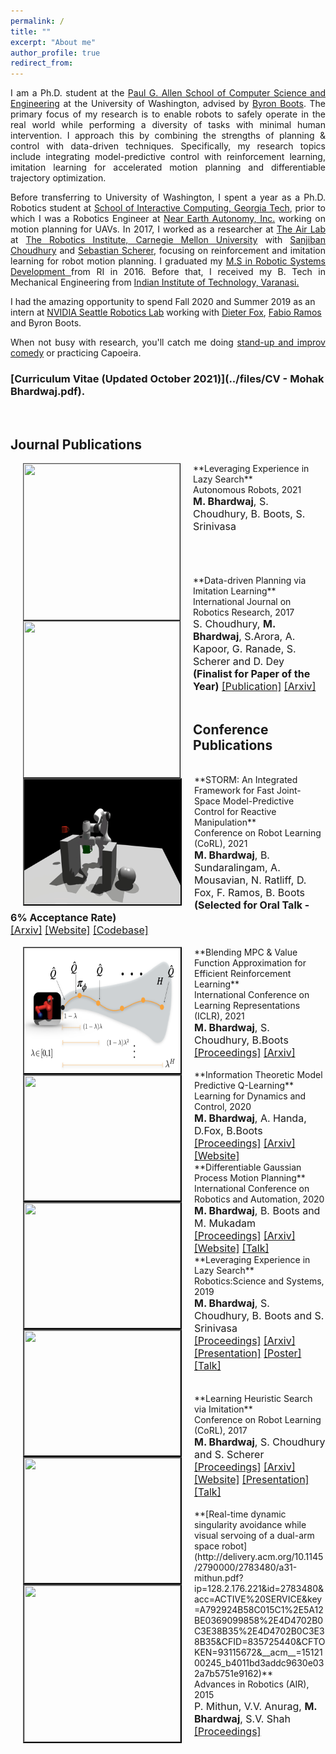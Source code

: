 ```yaml
---
permalink: /
title: ""
excerpt: "About me"
author_profile: true
redirect_from: 
---
```

<p align="justify"> 
I am a Ph.D. student at the <a href="https://www.cs.washington.edu/" target="_blank" rel="noopener noreferrer"> Paul G. Allen School of Computer Science and Engineering</a> at the University of Washington, advised by <a href="https://homes.cs.washington.edu/~bboots/" target="_blank" rel="noopener noreferrer"> Byron Boots</a>. The primary focus of my research is to enable robots to safely operate in the real world while performing a diversity of tasks with minimal human intervention. I approach this by combining the strengths of planning & control with data-driven techniques. 
<!-- make real-world robot learning safe, sample efficient and scalable. I approach this by combining the strengths of classical planning & control with data-driven techniques.  -->
<!-- I achieve this by combining classical planning & control approaches with data-driven techniques.  -->
Specifically, my research topics include integrating model-predictive control with reinforcement learning, imitation learning for accelerated motion planning and differentiable trajectory optimization.
<!-- I am interested in developing theory and algorithms for scalable and efficient robot learning with a specific focus on the intersection of reinforcement learning, model-predictive control and motion planning.   -->
</p>
<p align="justify"> 
Before transferring to University of Washington, I spent a year as a Ph.D. Robotics student at <a href="https://www.ic.gatech.edu/" target="_blank" rel="noopener noreferrer">School of Interactive Computing, Georgia Tech</a>, prior to which I was a Robotics Engineer at  <a href="http://www.nearearth.aero/" target="_blank" rel="noopener noreferrer">Near Earth Autonomy, Inc.</a> working on motion planning for UAVs. In 2017, I worked as a researcher at <a href="https://www.ri.cmu.edu/robotics-area/air-lab/" target="_blank" rel="noopener noreferrer">The Air Lab</a> at <a href="https://www.ri.cmu.edu/" target="_blank" rel="noopener noreferrer">The Robotics Institute, Carnegie Mellon University</a> with <a href="http://www.sanjibanchoudhury.com/" target="_blank" rel="noopener noreferrer">Sanjiban Choudhury</a> and <a href="https://www.ri.cmu.edu/ri-faculty/sebastian-scherer/" target="_blank" rel="noopener noreferrer">Sebastian Scherer</a>, focusing on reinforcement and imitation learning for robot motion planning. I graduated my <a href="https://mrsd.ri.cmu.edu/" target="_blank" rel="noopener noreferrer">M.S in Robotic Systems Development </a> from RI in 2016. Before that, I received my B. Tech in Mechanical Engineering from <a href="https://www.iitbhu.ac.in/" target="_blank" rel="noopener noreferrer">Indian Institute of Technology, Varanasi.</a>
<!-- <a href="https://www.gatech.edu/"> -->
<!-- <a href="https://www.cc.gatech.edu/">College of Computing</a>  -->
<!-- <a href="https://www.washington.edu/"> -->
<!-- <a href="https://www.cmu.edu/"> -->
</p>
I had the amazing opportunity to spend Fall 2020 and Summer 2019 as an intern at <a href="https://www.nvidia.com/en-us/research/robotics/">NVIDIA Seattle Robotics Lab</a> working with <a href="https://homes.cs.washington.edu/~fox/" target="_blank" rel="noopener noreferrer">Dieter Fox</a>, <a href="https://fabioramos.github.io/Home.html" target="_blank" rel="noopener noreferrer">Fabio Ramos</a> and Byron Boots. 
<!-- I have also worked closely with <a href="http://goodrobot.ai/"> Sidd Srinivasa </a> at the <a href="https://personalrobotics.cs.washington.edu/">Personal Robotics Lab</a>.  -->

<p align="justify">
When not busy with research, you'll catch me doing <a href="https://www.youtube.com/channel/UCyZBfA5Fc6ODMam54J6UT6w" target="_blank" rel="noopener noreferrer">stand-up and improv comedy</a> or practicing Capoeira. 
<!-- I also enjoy live music, theatre and travelling. -->
</p>

### [Curriculum Vitae (Updated October 2021)](../files/CV - Mohak Bhardwaj.pdf).

<br>

<!-- This is a video of the invited long talk I gave at Conference on Robot Learning(CoRL), 2017 on my work on [Learning Heuristic Search via Imitation](https://mohakbhardwaj.github.io/SaIL/) which aligns closely to my research interests.
<iframe width="854" height="480" src="https://www.youtube.com/embed/OFmWo36N98U" frameborder="0" gesture="media" allow="encrypted-media" allowfullscreen></iframe>
<br> --> 

<!-- Preprints
======
[Blending MPC & Value Function Approximation for Efficient Reinforcement Learning
](https://arxiv.org/abs/2012.05909)<br><font size = "3"><b> M. Bhardwaj</b>, S. Choudhury, B. Boots, 2020 <br>  -->


## Journal Publications


<img src="images/lazy_sp.gif" alt="" width="250" height="250" align="left" hspace="20" style=" border: #000000 1px outset;">
**Leveraging Experience in Lazy Search**<br>
Autonomous Robots, 2021 <br>
<font size="3"> <b>M. Bhardwaj</b>, S. Choudhury, B. Boots, S. Srinivasa </font>
<br>
<br>
<br>
<br>
<br>

<img src="images/data_driven_planning.png" alt="" width="250" height="250" align="left" hspace="20" style=" border: #000000 1px outset;">
**Data-driven Planning via Imitation Learning**<br>
International Journal on Robotics Research, 2017 <br>
<font size="3">S. Choudhury, <b>M. Bhardwaj</b>, S.Arora, A. Kapoor, G. Ranade, S. Scherer and D. Dey <br>
<b>(Finalist for Paper of the Year)</b>
<a href="https://journals.sagepub.com/doi/10.1177/0278364918781001" target="_blank" rel="noopener noreferrer">[Publication]</a> <a href="https://arxiv.org/pdf/1711.06391.pdf" target="_blank" rel="noopener noreferrer">[Arxiv]</a></font>
<br>
<br>


## Conference Publications


<br>
<img src="images/storm_coll_demo.gif" alt="" width="250" height="200" align="left" hspace="20" style=" border: #000000 2px outset;">
**STORM: An Integrated Framework for Fast Joint-Space Model-Predictive Control for Reactive Manipulation**<br>
Conference on Robot Learning (CoRL), 2021<br>
<font size = "3"> <b>M. Bhardwaj</b>, B. Sundaralingam, A. Mousavian, N. Ratliff, D. Fox, F. Ramos, B. Boots
<b>(Selected for Oral Talk - 6% Acceptance Rate)</b><br>
<a href="https://arxiv.org/abs/2104.13542" target="_blank" rel="noopener noreferrer">[Arxiv]</a> <a href="https://sites.google.com/view/manipulation-mpc/home">[Website]</a> <a href="https://github.com/NVlabs/storm">[Codebase]</a>
<!-- <a href="http://proceedings.mlr.press/v120/bhardwaj20a/bhardwaj20a.pdf">[Proceedings]</a> -->
<!-- <a href="https://mohakbhardwaj.github.io/mpq/">[Webpage]</a>  -->
</font>
<br>

<br>
<img src="images/mpq_lambda_approach.png" alt="" width="250" height="200" align="left" hspace="20" style=" border: #000000 2px outset;">
**Blending MPC & Value Function Approximation for Efficient Reinforcement Learning**<br>
International Conference on Learning Representations (ICLR), 2021<br>
<font size = "3"> <b>M. Bhardwaj</b>, S. Choudhury, B.Boots 
<a href="http://proceedings.mlr.press/v120/bhardwaj20a/bhardwaj20a.pdf">[Proceedings]</a> <a href="https://arxiv.org/abs/2012.05909">[Arxiv]</a> 
<!-- <a href="https://mohakbhardwaj.github.io/mpq/">[Webpage]</a>  -->
</font>
<br>

<br>
<img src="images/mpq_gif.gif" alt="" width="250" height="200" align="left" hspace="20" style=" border: #000000 2px outset;">
**Information Theoretic Model Predictive Q-Learning**<br>
Learning for Dynamics and Control, 2020<br>
<font size = "3"> <b>M. Bhardwaj</b>, A. Handa, D.Fox, B.Boots <br> 
<a href="http://proceedings.mlr.press/v120/bhardwaj20a/bhardwaj20a.pdf">[Proceedings]</a> <a href="https://arxiv.org/abs/2001.02153">[Arxiv]</a> <a href="https://mohakbhardwaj.github.io/mpq/">[Website]</a> </font>
<br>


<img src="images/dgpmp2_pic.jpeg" alt="" width="250" height="200" align="left" hspace="20" style=" border: #000000 2px outset;">
**Differentiable Gaussian Process Motion Planning**<br>
International Conference on Robotics and Automation, 2020 <br>
<font size = "3"> <b>M. Bhardwaj</b>, B. Boots and M. Mukadam <br> 
<a href="">[Proceedings]</a> <a href="https://arxiv.org/abs/1907.09591">[Arxiv] </a> <a href="https://mohakbhardwaj.github.io/dgpmp2/">[Website]</a> <a href="https://www.youtube.com/watch?v=OpVf48d6A-o" target="_blank" rel="noopener noreferrer">[Talk]</a></font> 
<br>

<img src="images/lazy_sp.gif" alt="" width="250" height="200" align="left" hspace="20" style=" border: #000000 2px outset;">
**Leveraging Experience in Lazy Search**<br>
Robotics:Science and Systems, 2019<br>
<font family="Arial" size = "3"> <b>M. Bhardwaj</b>, S. Choudhury, B. Boots and S. Srinivasa <br> 
<a href="http://www.roboticsproceedings.org/rss15/p50.pdf">[Proceedings]</a> <a href="https://arxiv.org/abs/1907.07238">[Arxiv]</a> <a href="../files/rss_2019_slides.pdf">[Presentation]</a> <a href="../files/poster_rss_2019.pdf">[Poster]</a> <a href="https://youtu.be/6Ss7NJA0ELI?t=17" target="_blank" rel="noopener noreferrer">[Talk]</a> </font>
<br>
<br>
<br>

<img src="images/gap_world_sail.gif" alt="" width="250" height="200" align="left" hspace="20" style=" border: #000000 2px outset;">
**Learning Heuristic Search via Imitation**<br>
Conference on Robot  Learning (CoRL), 2017<br>
<font size = "3"> <b>M. Bhardwaj</b>, S. Choudhury and S. Scherer <br> 
<a href="http://proceedings.mlr.press/v78/bhardwaj17a/bhardwaj17a.pdf">[Proceedings]</a> <a href="https://arxiv.org/abs/1707.03034">[Arxiv]</a> <a href="https://goo.gl/YXkQAC">[Website]</a> <a href="../files/corl_ppt.pdf">[Presentation]</a> <a href="https://www.youtube.com/watch?v=OFmWo36N98U&t=4s" target="_blank" rel="noopener noreferrer">[Talk]</a></font>
<br>
<br>

<img src="images/visual_servoing.png" alt="" width="250" height="250" align="left" hspace="20" style=" border: #000000 2px outset;">
**[Real-time dynamic singularity avoidance while visual servoing of a dual-arm space robot](http://delivery.acm.org/10.1145/2790000/2783480/a31-mithun.pdf?ip=128.2.176.221&id=2783480&acc=ACTIVE%20SERVICE&key=A792924B58C015C1%2E5A12BE0369099858%2E4D4702B0C3E38B35%2E4D4702B0C3E38B35&CFID=835725440&CFTOKEN=93115672&__acm__=1512100245_b4011bd3addc9630e032a7b5751e9162)**<br>
Advances in Robotics (AIR), 2015 <br>
<font size="3">P. Mithun, V.V. Anurag, <b>M. Bhardwaj</b>, S.V. Shah<br>
<a href="https://dl.acm.org/citation.cfm?id=2783480">[Proceedings]</a></font> 
<br>

<!-- 
Other Projects
======

<br>
<img src="images/autopark_sim.png" alt="" width="250" height="250" align="left" hspace="20" style=" border: #000000 2px outset;">
**Auto-Park for Collaborative Autonomous Cars**<br>
<font size="3">Capstone project for Master's of Science in Robotic Systems Development.
<a href="https://www.youtube.com/watch?v=40VQhGxNY1g">[Video]</a><a href="https://mrsdprojects.ri.cmu.edu/2015teami/">[Webpage] </a></font>
<br>
<br>
<br>
<br>

<img src="images/actor-critic-snipped.png" alt="" width="250" height="250" align="left" hspace="20" style=" border: #000000 2px outset;">
**[Deep Reinforcement Learning using Actor-Critic Policy Gradients]()**<br>
<font size="3"><a href="https://goo.gl/CcdPo3">[OpenAI Gym page]</a> <a href="https://goo.gl/lzGQjW">[Code]</a></font><br>
<br>

<img src="images/quadruped.png" alt="" width="250" height="250" align="left" hspace="20" style=" border: #000000 2px outset;">
**Stable Walking of a Quadruped Robot**<br>
<font size="3">Final year project at Indian Institute of Technology (BHU), Varanasi.
<a href="https://youtu.be/EP8euqNGV60">[Video]</a></font>
<br>
<br>

 -->

